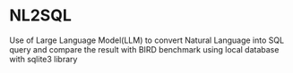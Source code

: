 # NL2SQL
Use of Large Language Model(LLM) to convert Natural Language into SQL query and compare the result with BIRD benchmark using local database with sqlite3 library
